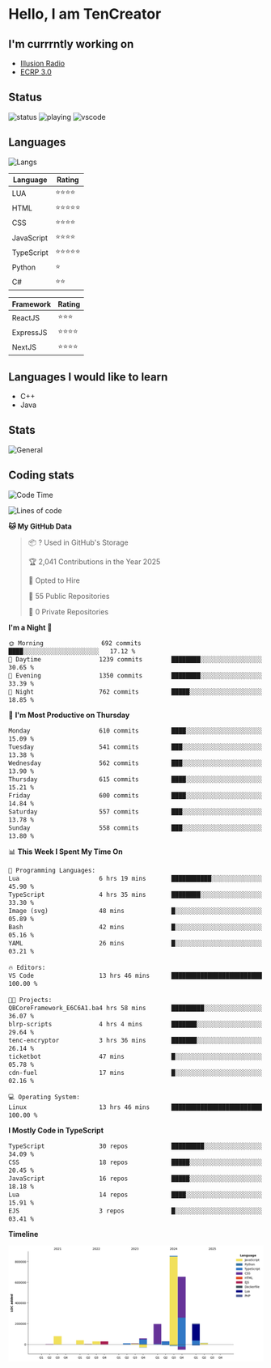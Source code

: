 # Hello, I am TenCreator

## I'm currrntly working on
- [Illusion Radio](https://illusionradio.co.uk/)
- [ECRP 3.0](http://github.com/Emerald-Coast-Roleplay/)

## Status
![status](https://api.statusbadges.me/badge/status/518334475038359555?simple=true&style=for-the-badge)
![playing](https://api.statusbadges.me/badge/playing/518334475038359555?style=for-the-badge)
![vscode](https://api.statusbadges.me/badge/vscode/518334475038359555?style=for-the-badge)

## Languages
![Langs](https://github-readme-stats.vercel.app/api/top-langs/?username=tencreator&layout=compact&theme=radical)


|Language|Rating|
|--------|------|
|LUA|⭐️⭐️⭐️⭐️|
|HTML|⭐️⭐️⭐️⭐️⭐️|
|CSS|⭐️⭐️⭐️⭐️|
|JavaScript|⭐️⭐️⭐️⭐️|
|TypeScript|⭐️⭐️⭐️⭐️⭐️|
|Python|⭐️|
|C#|⭐️⭐️ |

|Framework|Rating|
|--------|------|
|ReactJS|⭐️⭐️⭐|
|ExpressJS|⭐️⭐️⭐️⭐️|
|NextJS|⭐️⭐️⭐⭐️|

## Languages I would like to learn
- C++
- Java

## Stats
![General](https://github-readme-stats.vercel.app/api?username=tencreator&show_icons=true&theme=radical)

## Coding stats

<!--START_SECTION:waka-->
![Code Time](http://img.shields.io/badge/Code%20Time-528%20hrs%2040%20mins-blue)

![Lines of code](https://img.shields.io/badge/From%20Hello%20World%20I%27ve%20Written-2.2%20million%20lines%20of%20code-blue)

**🐱 My GitHub Data** 

> 📦 ? Used in GitHub's Storage 
 > 
> 🏆 2,041 Contributions in the Year 2025
 > 
> 💼 Opted to Hire
 > 
> 📜 55 Public Repositories 
 > 
> 🔑 0 Private Repositories 
 > 
**I'm a Night 🦉** 

```text
🌞 Morning                692 commits         ████░░░░░░░░░░░░░░░░░░░░░   17.12 % 
🌆 Daytime                1239 commits        ████████░░░░░░░░░░░░░░░░░   30.65 % 
🌃 Evening                1350 commits        ████████░░░░░░░░░░░░░░░░░   33.39 % 
🌙 Night                  762 commits         █████░░░░░░░░░░░░░░░░░░░░   18.85 % 
```
📅 **I'm Most Productive on Thursday** 

```text
Monday                   610 commits         ████░░░░░░░░░░░░░░░░░░░░░   15.09 % 
Tuesday                  541 commits         ███░░░░░░░░░░░░░░░░░░░░░░   13.38 % 
Wednesday                562 commits         ███░░░░░░░░░░░░░░░░░░░░░░   13.90 % 
Thursday                 615 commits         ████░░░░░░░░░░░░░░░░░░░░░   15.21 % 
Friday                   600 commits         ████░░░░░░░░░░░░░░░░░░░░░   14.84 % 
Saturday                 557 commits         ███░░░░░░░░░░░░░░░░░░░░░░   13.78 % 
Sunday                   558 commits         ███░░░░░░░░░░░░░░░░░░░░░░   13.80 % 
```


📊 **This Week I Spent My Time On** 

```text
💬 Programming Languages: 
Lua                      6 hrs 19 mins       ███████████░░░░░░░░░░░░░░   45.90 % 
TypeScript               4 hrs 35 mins       ████████░░░░░░░░░░░░░░░░░   33.30 % 
Image (svg)              48 mins             █░░░░░░░░░░░░░░░░░░░░░░░░   05.89 % 
Bash                     42 mins             █░░░░░░░░░░░░░░░░░░░░░░░░   05.16 % 
YAML                     26 mins             █░░░░░░░░░░░░░░░░░░░░░░░░   03.21 % 

🔥 Editors: 
VS Code                  13 hrs 46 mins      █████████████████████████   100.00 % 

🐱‍💻 Projects: 
QBCoreFramework_E6C6A1.ba4 hrs 58 mins       █████████░░░░░░░░░░░░░░░░   36.07 % 
blrp-scripts             4 hrs 4 mins        ███████░░░░░░░░░░░░░░░░░░   29.64 % 
tenc-encryptor           3 hrs 36 mins       ███████░░░░░░░░░░░░░░░░░░   26.14 % 
ticketbot                47 mins             █░░░░░░░░░░░░░░░░░░░░░░░░   05.78 % 
cdn-fuel                 17 mins             █░░░░░░░░░░░░░░░░░░░░░░░░   02.16 % 

💻 Operating System: 
Linux                    13 hrs 46 mins      █████████████████████████   100.00 % 
```

**I Mostly Code in TypeScript** 

```text
TypeScript               30 repos            █████████░░░░░░░░░░░░░░░░   34.09 % 
CSS                      18 repos            █████░░░░░░░░░░░░░░░░░░░░   20.45 % 
JavaScript               16 repos            █████░░░░░░░░░░░░░░░░░░░░   18.18 % 
Lua                      14 repos            ████░░░░░░░░░░░░░░░░░░░░░   15.91 % 
EJS                      3 repos             █░░░░░░░░░░░░░░░░░░░░░░░░   03.41 % 
```



**Timeline**

![Lines of Code chart](https://raw.githubusercontent.com/tencreator/tencreator/main/assets/bar_graph.png)


<!--END_SECTION:waka-->
